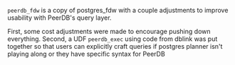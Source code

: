 `peerdb_fdw` is a copy of postgres_fdw with a couple adjustments to improve usability with PeerDB's query layer.

First, some cost adjustments were made to encourage pushing down everything. Second, a UDF `peerdb_exec` using code from dblink was put together so that users can explicitly craft queries if postgres planner isn't playing along or they have specific syntax for PeerDB
